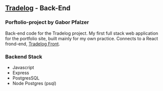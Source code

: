 ## [Tradelog](https://tradelog-app.herokuapp.com/) - Back-End
### Porftolio-project by Gabor Pfalzer

Back-end code for the Tradelog project. My first full stack web application for the portfolio site, built mainly for my own practice. Connects to a React frond-end, [Tradelog Front](https://github.com/pfalzergbr/tradelog-front).

### Backend Stack
- Javascript
- Express
- PostgresSQL 
- Node Postgres (psql)